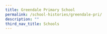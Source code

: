 ```yaml
---
title: Greendale Primary School
permalink: /school-histories/greendale-pri/
description: ""
third_nav_title: Schools
---
```



